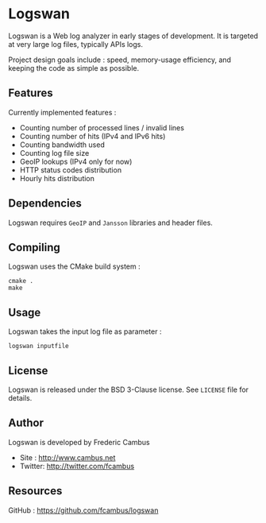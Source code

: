 # Logswan

Logswan is a Web log analyzer in early stages of development. It is targeted at very large log files, typically APIs logs.

Project design goals include : speed, memory-usage efficiency, and keeping the code as simple as possible.

## Features

Currently implemented features :

- Counting number of processed lines / invalid lines
- Counting number of hits (IPv4 and IPv6 hits)
- Counting bandwidth used
- Counting log file size
- GeoIP lookups (IPv4 only for now)
- HTTP status codes distribution
- Hourly hits distribution

## Dependencies

Logswan requires `GeoIP` and `Jansson` libraries and header files.

## Compiling

Logswan uses the CMake build system :

	cmake .
	make

## Usage 

Logswan takes the input log file as parameter :

	logswan inputfile

## License

Logswan is released under the BSD 3-Clause license. See `LICENSE` file for details.

## Author

Logswan is developed by Frederic Cambus

- Site : http://www.cambus.net
- Twitter: http://twitter.com/fcambus

## Resources

GitHub : https://github.com/fcambus/logswan

